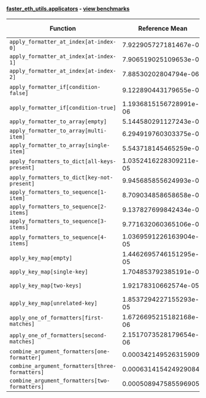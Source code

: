 #### [faster_eth_utils.applicators](https://github.com/BobTheBuidler/faster-eth-utils/blob/master/faster_eth_utils/applicators.py) - [view benchmarks](https://github.com/BobTheBuidler/faster-eth-utils/blob/master/benchmarks/test_applicators_benchmarks.py)

| Function | Reference Mean | Faster Mean | % Change | Speedup (%) | x Faster | Faster |
|----------|---------------|-------------|----------|-------------|----------|--------|
| `apply_formatter_at_index[at-index-0]` | 7.922905727181467e-06 | 9.053688897987707e-06 | -14.27% | -12.49% | 0.88x | ❌ |
| `apply_formatter_at_index[at-index-1]` | 7.906519025109653e-06 | 9.12028662332051e-06 | -15.35% | -13.31% | 0.87x | ❌ |
| `apply_formatter_at_index[at-index-2]` | 7.88530202804794e-06 | 9.058659166294516e-06 | -14.88% | -12.95% | 0.87x | ❌ |
| `apply_formatter_if[condition-false]` | 9.122890443179655e-07 | 1.0850100868153958e-06 | -18.93% | -15.92% | 0.84x | ❌ |
| `apply_formatter_if[condition-true]` | 1.1936815156728991e-06 | 1.556391584365719e-06 | -30.39% | -23.30% | 0.77x | ❌ |
| `apply_formatter_to_array[empty]` | 5.144580291127243e-06 | 5.265147174101929e-06 | -2.34% | -2.29% | 0.98x | ❌ |
| `apply_formatter_to_array[multi-item]` | 6.294919760303375e-06 | 6.659308924848038e-06 | -5.79% | -5.47% | 0.95x | ❌ |
| `apply_formatter_to_array[single-item]` | 5.543718145465259e-06 | 5.893618989455586e-06 | -6.31% | -5.94% | 0.94x | ❌ |
| `apply_formatters_to_dict[all-keys-present]` | 1.0352416228309211e-05 | 7.803941184962546e-06 | 24.62% | 32.66% | 1.33x | ✅ |
| `apply_formatters_to_dict[key-not-present]` | 9.945685855624993e-06 | 7.090965234748287e-06 | 28.70% | 40.26% | 1.40x | ✅ |
| `apply_formatters_to_sequence[1-item]` | 8.709034858658658e-06 | 6.028987921474361e-06 | 30.77% | 44.45% | 1.44x | ✅ |
| `apply_formatters_to_sequence[2-items]` | 9.137827699842434e-06 | 6.451543754590303e-06 | 29.40% | 41.64% | 1.42x | ✅ |
| `apply_formatters_to_sequence[3-items]` | 9.771632060365106e-06 | 6.920134310517066e-06 | 29.18% | 41.21% | 1.41x | ✅ |
| `apply_formatters_to_sequence[4-items]` | 1.0369591226163904e-05 | 7.253293545010562e-06 | 30.05% | 42.96% | 1.43x | ✅ |
| `apply_key_map[empty]` | 1.4462695746151295e-05 | 7.302969651606712e-06 | 49.50% | 98.04% | 1.98x | ✅ |
| `apply_key_map[single-key]` | 1.704853792385191e-05 | 9.257619407926063e-06 | 45.70% | 84.16% | 1.84x | ✅ |
| `apply_key_map[two-keys]` | 1.92178310662574e-05 | 1.0971942294527554e-05 | 42.91% | 75.15% | 1.75x | ✅ |
| `apply_key_map[unrelated-key]` | 1.8537294227155293e-05 | 1.0109404049436847e-05 | 45.46% | 83.37% | 1.83x | ✅ |
| `apply_one_of_formatters[first-matches]` | 1.6726695215182168e-06 | 1.5562532692511133e-06 | 6.96% | 7.48% | 1.07x | ✅ |
| `apply_one_of_formatters[second-matches]` | 2.1517073528179654e-06 | 1.937989157957161e-06 | 9.93% | 11.03% | 1.11x | ✅ |
| `combine_argument_formatters[one-formatter]` | 0.0003421495263159097 | 0.0014040914566140511 | -310.37% | -75.63% | 0.24x | ❌ |
| `combine_argument_formatters[three-formatters]` | 0.0006314154249290841 | 0.0015241172190488192 | -141.38% | -58.57% | 0.41x | ❌ |
| `combine_argument_formatters[two-formatters]` | 0.0005089475855969053 | 0.0014070284874446904 | -176.46% | -63.83% | 0.36x | ❌ |
